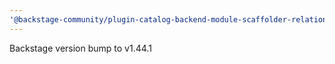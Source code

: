 ```yaml
---
'@backstage-community/plugin-catalog-backend-module-scaffolder-relation-processor': minor
---
```


Backstage version bump to v1.44.1
